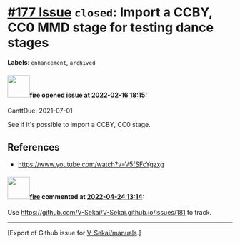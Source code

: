 # [\#177 Issue](https://github.com/V-Sekai/manuals/issues/177) `closed`: Import a CCBY, CC0 MMD stage for testing dance stages
**Labels**: `enhancement`, `archived`


#### <img src="https://avatars.githubusercontent.com/u/32321?u=c2e06a3d2b49a467aa907e54aa259516440267cc&v=4" width="50">[fire](https://github.com/fire) opened issue at [2022-02-16 18:15](https://github.com/V-Sekai/manuals/issues/177):

GanttDue: 2021-07-01


See if it's possible to import a CCBY, CC0 stage.

## References

* https://www.youtube.com/watch?v=V5fSFcYgzxg

#### <img src="https://avatars.githubusercontent.com/u/32321?u=c2e06a3d2b49a467aa907e54aa259516440267cc&v=4" width="50">[fire](https://github.com/fire) commented at [2022-04-24 13:14](https://github.com/V-Sekai/manuals/issues/177#issuecomment-1107839826):

Use https://github.com/V-Sekai/V-Sekai.github.io/issues/181 to track.


-------------------------------------------------------------------------------



[Export of Github issue for [V-Sekai/manuals](https://github.com/V-Sekai/manuals).]
